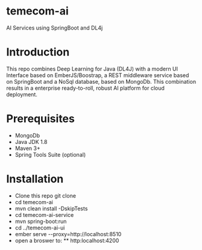 # temecom-ai
AI Services using SpringBoot and DL4j
# Introduction
This repo combines Deep Learning for Java (DL4J) with a modern UI Interface based on EmberJS/Boostrap, a REST middleware service based on SpringBoot and a NoSql database, based on MongoDb. This combination results in a enterprise ready-to-roll, robust AI platform for cloud deployment. 
# Prerequisites
* MongoDb
* Java JDK 1.8
* Maven 3+
* Spring Tools Suite (optional) 
# Installation
* Clone this repo
git clone 
* cd temecom-ai
* mvn clean install -DskipTests
* cd temecom-ai-service
* mvn spring-boot:run
* cd ../temecom-ai-ui
* ember serve --proxy=http://localhost:8510
* open a broswer to: 
** http:localhost:4200
